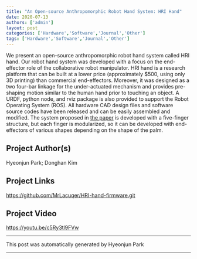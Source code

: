 ```yaml
---
title: "An Open-source Anthropomorphic Robot Hand System: HRI Hand"
date: 2020-07-13
authors: ['admin']
layout: post
categories: ['Hardware','Software','Journal','Other']
tags: ['Hardware','Software','Journal','Other']
---
```

We present an open-source anthropomorphic robot hand system called HRI hand. Our robot hand system was developed with a focus on the end-effector role of the collaborative robot manipulator. HRI hand is a research platform that can be built at a lower price (approximately $500, using only 3D printing) than commercial end-effectors. 
Moreover, it was designed as a two four-bar linkage for the under-actuated mechanism and provides pre-shaping motion similar to the human hand prior to touching an object. A URDF, python node, and rviz package is also provided to support the Robot Operating System (ROS). All hardware CAD design files and software source codes have been released and can be easily assembled and modified. 
The system proposed in [the paper](https://www.sciencedirect.com/science/article/pii/S2468067220300092) is developed with a five-finger structure, but each finger is modularized, so it can be developed with end-effectors of various shapes depending on the shape of the palm.
## Project Author(s)
Hyeonjun Park; Donghan Kim
## Project Links
https://github.com/MrLacuqer/HRI-hand-firmware.git
## Project Video
https://youtu.be/c5Ry3tl9FVw
***
This post was automatically generated by
Hyeonjun Park
***
